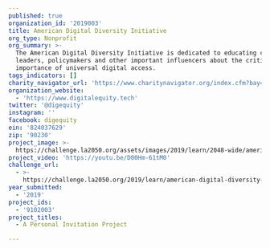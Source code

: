 ```yaml
---
published: true
organization_id: '2019003'
title: American Digital Diversity Initiative
org_type: Nonprofit
org_summary: >-
  The American Digital Diversity Initiative is dedicated to educating community
  leaders, policymakers and other important influencers about the critical
  importance of universal digital access.
tags_indicators: []
charity_navigator_url: 'https://www.charitynavigator.org/index.cfm?bay=search.profile&ein=824037629'
organization_website:
  - 'https://www.digitalequity.tech'
twitter: '@digequity'
instagram: ''
facebook: digequity
ein: '824037629'
zip: '90230'
project_image: >-
  https://challenge.la2050.org/assets/images/2019/learn/2048-wide/american-digital-diversity-initiative.jpg
project_video: 'https://youtu.be/D00Hm-61tM0'
challenge_url:
  - >-
    https://challenge.la2050.org/2019/learn/american-digital-diversity-initiative/
year_submitted:
  - '2019'
project_ids:
  - '9102003'
project_titles:
  - A Personal Invitation Project

---
```

